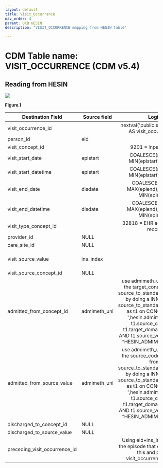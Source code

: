 ```yaml
---
layout: default
title: Visit_Occurrence
nav_order: 4
parent: UKB HESIN
description: "VISIT_OCCURRENCE mapping from HESIN table"

---
```


# CDM Table name: VISIT_OCCURRENCE (CDM v5.4)

## Reading from HESIN


![](../images/image6.png)

**Figure.1**

| Destination Field | Source field | Logic | Comment field |
| --- | --- | :---: | --- |
| visit_occurrence_id |  |  nextval('public.sequence_vo') AS visit_occurrence_id | Autogenerate | 
| person_id | eid |  |  |
| visit_concept_id |  | 9201 = Inpatient visit |  |
| visit_start_date | epistart | COALESCE(admidate, MIN(epistart), disdate)|    |
| visit_start_datetime | epistart | COALESCE(admidate, MIN(epistart), disdate)|  |
| visit_end_date | disdate| COALESCE(disdate, MAX(epiend), admidate, MIN(epistart))|  |
| visit_end_datetime | disdate | COALESCE(disdate, MAX(epiend), admidate, MIN(epistart)) | |
| visit_type_concept_id |  | 32818 = EHR administration record |  |
| provider_id |NULL | |  |
| care_site_id | NULL| |  |
| visit_source_value | ins_index |  | This will allow us to retrieve Visit_occurrence_id. |
| visit_source_concept_id |NULL  |  |  |
| admitted_from_concept_id | admimeth_uni | use admimeth_uni to retrieve the target_concept_id from source_to_standard_vocab_map by doing a INNER JOIN to source_to_standard_vocab_map as t1 on CONCAT('264-',hesin.admimeth_uni) = t1.source_code AND t1.target_domain_id = 'visit' AND t1.source_vocabulary_id = “HESIN_ADMIMETH_STCM”. |  |
| admitted_from_source_value | admimeth_uni | use admimeth_uni to retrieve the source_code_description from source_to_standard_vocab_map by doing a INNER JOIN to source_to_standard_vocab_map as t1 on CONCAT('264-',hesin.admimeth_uni) = t1.source_code AND t1.target_domain_id = 'visit' AND t1.source_vocabulary_id = “HESIN_ADMIMETH_STCM”.|  |
| discharged_to_concept_id | NULL | |  |
| discharged_to_source_value | NULL | |  |
| preceding_visit_occurrence_id |  | Using eid+ins_index, look up the episode that occurs prior to this and put the visit_occurrence_id here. |  |
